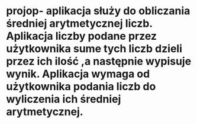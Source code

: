 # projop- aplikacja służy do obliczania średniej arytmetycznej liczb. Aplikacja liczby podane przez użytkownika sume tych liczb dzieli przez ich ilość ,a następnie wypisuje wynik. Aplikacja wymaga od użytkownika podania liczb do wyliczenia ich średniej arytmetycznej.
